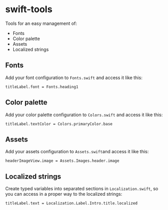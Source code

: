 # swift-tools

Tools for an easy management of:
- Fonts
- Color palette
- Assets
- Localized strings


## Fonts

Add your font configuration to ```Fonts.swift``` and access it like this:

```
titleLabel.font = Fonts.heading1
```


## Color palette

Add your color palette configuration to ```Colors.swift``` and access it like this:

```
titleLabel.textColor = Colors.primaryColor.base
```


## Assets

Add your assets configuration to ```Assets.swift```and access it like this:

```
headerImageView.image = Assets.Images.header.image
```


## Localized strings

Create typed variables into separated sections in ```Localization.swift```, so you can access in a proper way to the localized strings:

```
titleLabel.text = Localization.Label.Intro.title.localized
```
